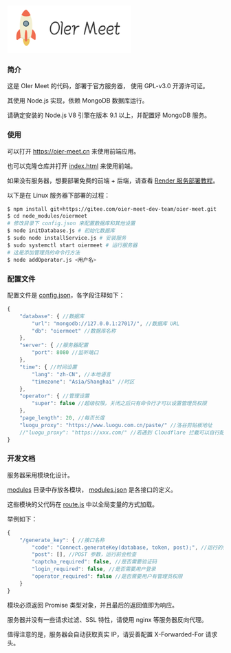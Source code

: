 ![](logo.png)

### 简介

这是 OIer Meet 的代码，部署于官方服务器， 使用 GPL-v3.0 开源许可证。

其使用 Node.js 实现，依赖 MongoDB 数据库运行。

请确定安装的 Node.js V8 引擎在版本 9.1 以上，并配置好 MongoDB 服务。

### 使用

可以打开 https://oier-meet.cn 来使用前端应用。

也可以克隆仓库并打开 [index.html](web/index.html) 来使用前端。

如果没有服务器，想要部署免费的前端 + 后端，请查看 [Render 服务部署教程](doc/Render服务部署教程.md)。

以下是在 Linux 服务器下部署的过程：

```bash
$ npm install git+https://gitee.com/oier-meet-dev-team/oier-meet.git
$ cd node_modules/oiermeet
# 修改目录下 config.json 来配置数据库和其他设置
$ node initDatabase.js # 初始化数据库
$ sudo node installService.js # 安装服务
$ sudo systemctl start oiermeet # 运行服务器
# 这是添加管理员的命令行方法
$ node addOperator.js <用户名>
```

### 配置文件

配置文件是 [config.json](server/config.json)，各字段注释如下：

```js
{
    "database": { //数据库
        "url": "mongodb://127.0.0.1:27017/", //数据库 URL
        "db": "oiermeet" //数据库名称
    },
    "server": { //服务器配置
        "port": 8080 //监听端口
    },
    "time": { //时间设置
        "lang": "zh-CN", //本地语言
        "timezone": "Asia/Shanghai" //时区
    },
    "operator": { //管理设置
        "super": false //超级权限，关闭之后只有命令行才可以设置管理员权限
    },
    "page_length": 20, //每页长度
    "luogu_proxy": "https://www.luogu.com.cn/paste/" //洛谷剪贴板地址
    //"luogu_proxy": "https://xxx.com/" //若遇到 Cloudflare 拦截可以自行配置反向代理
}
```

### 开发文档

服务器采用模块化设计。

[modules](server/modules/) 目录中存放各模块， [modules.json](server/modules/modules.json) 是各接口的定义。

这些模块的父代码在 [route.js](server/route.js) 中以全局变量的方式加载。

举例如下：

```js
{
    "/generate_key": { //接口名称
        "code": "Connect.generateKey(database, token, post);", //运行的代码，需要提前引入模块（于 route.js）
        "post": [], //POST 参数，运行前会检查
        "captcha_required": false, //是否需要验证码
        "login_required": false, //是否需要用户登录
        "operator_required": false //是否需要用户有管理员权限
    }
}
```

模块必须返回 Promise 类型对象，并且最后的返回值即为响应。

服务器并没有一些请求过滤、SSL 特性，请使用 nginx 等服务器反向代理。

值得注意的是，服务器会自动获取真实 IP，请妥善配置 X-Forwarded-For 请求头。